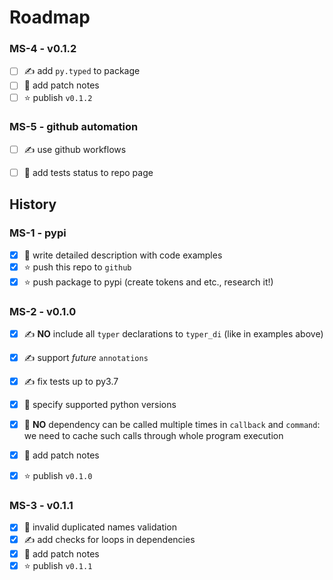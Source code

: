 # Roadmap

### MS-4 - v0.1.2

- [ ] ✍️ add `py.typed` to package
- [ ] 📖 add patch notes
- [ ] ⭐ publish `v0.1.2` 

### MS-5 - github automation

- [ ] ✍️ use github workflows
- [ ] 📖 add tests status to repo page


## History

### MS-1 - pypi

- [x] 📖 write detailed description with code examples
- [x] ⭐ push this repo to `github`
- [x] ⭐ push package to pypi (create tokens and etc., research it!)

### MS-2 - v0.1.0

- [x] ✍️ **NO** include all `typer` declarations to `typer_di` (like in examples above)
- [x] ✍️ support *future* `annotations`
- [x] ✍️ fix tests up to py3.7
- [x] 📖 specify supported python versions
- [x] 🐞 **NO** dependency can be called multiple times in `callback` and `command`: we need to cache such calls through whole program execution
- [x] 📖 add patch notes
- [x] ⭐ publish `v0.1.0` 


### MS-3 - v0.1.1

- [x] 🐞 invalid duplicated names validation
- [x] ✍️ add checks for loops in dependencies
- [x] 📖 add patch notes
- [x] ⭐ publish `v0.1.1` 
